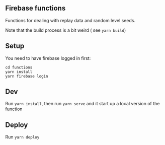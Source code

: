 ## Firebase functions

Functions for dealing with replay data and random level seeds.

Note that the build process is a bit weird ( see `yarn build`)

## Setup

You need to have firebase logged in first:

```
cd functions
yarn install
yarn firebase login
```

## Dev

Run `yarn install`, then run `yarn serve` and it start up a local version of the function

## Deploy

Run `yarn deploy`
